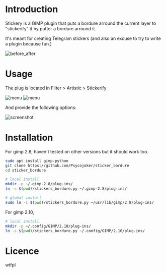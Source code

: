 Introduction
============

Stickery is a GIMP plugin that puts a bordure arround the current layer to
"stickerify" it by putter a bordure arround it.

It's meant for creating Telegram stickers (and also an excuse to try to write a
plugin because fun.)

![before_after](./diff.png)

Usage
=====

The plug is located in Filter > Artistic > Stickerify

![menu](./menu-colors.png)
![menu](./menu.png)

And provide the following options:

![screenshot](./screenshot.png)

Installation
============

For gimp 2.8, haven't tested on other versions but it should work too.

```bash
sudo apt install gimp-python
git clone https://github.com/Psycojoker/sticker_bordure
cd sticker_bordure

# local install
mkdir -p ~/.gimp-2.8/plug-ins/
ln -s $(pwd)/stickers_bordure.py ~/.gimp-2.8/plug-ins/

# global install
sudo ln -s $(pwd)/stickers_bordure.py ~/usr/lib/gimp/2.8/plug-ins/
```

For gimp 2.10,

```bash
# local install
mkdir -p ~/.config/GIMP/2.10/plug-ins/
ln -s $(pwd)/stickers_bordure.py ~/.config/GIMP/2.10/plug-ins/
```

Licence
=======

wtfpl
